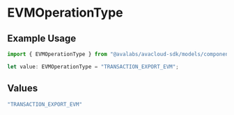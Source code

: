 # EVMOperationType

## Example Usage

```typescript
import { EVMOperationType } from "@avalabs/avacloud-sdk/models/components";

let value: EVMOperationType = "TRANSACTION_EXPORT_EVM";
```

## Values

```typescript
"TRANSACTION_EXPORT_EVM"
```